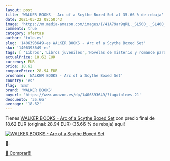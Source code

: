 ```yaml
---
layout: post
title: 'WALKER BOOKS - Arc of a Scythe Boxed Set al 35.66 % de rebaja'
date: 2021-05-22 08:50:43
image: 'https://m.media-amazon.com/images/I/41A79ar9qRL._SL500_._SL400_.jpg'
comments: true
category: ofertas
author: 'tole.es'
slug: '1406393649-es WALKER BOOKS - Arc of a Scythe Boxed Set'
sku: '1406393649-es'
tags: [ 'Libros','Libros juveniles','Novelas de misterio y romance para jóvenes','Novelas de suspense para jóvenes','Novelas juveniles de amor para todos los públicos','Novelas juveniles de ciencia ficción','Novelas juveniles de ciencia ficción y fantasía para jóvenes','Novelas juveniles de distopías','Novelas juveniles de misterio y suspense','Novelas juveniles humorísticas','Novelas juveniles sobre asuntos sociales y familiares','Novelas juveniles sobre emociones y sentimientos','Novelas juveniles sobre la muerte y morir','Novelas juveniles sobre la violencia','Novelas románticas de ciencia ficción y distopías para jóvenes','Novelas románticas para jóvenes','Novelas y ficción literaria juvenil','walker books', ]
actualPrice: 18.62 EUR
currency: EUR
price: 18.62
comparePrice: 28.94 EUR
prodname: 'WALKER BOOKS - Arc of a Scythe Boxed Set'
country: 'es'
flag: '🇪🇸'
brand: 'WALKER BOOKS'
buyurl: 'https://www.amazon.es/dp/1406393649/?tag=tolees-21'
descuento: '35.66'
average: '18.62'
---
```


Tienes [WALKER BOOKS - Arc of a Scythe Boxed Set](https://www.amazon.es/dp/1406393649/?tag=tolees-21) con precio final de  18.62 EUR (original: 28.94 EUR) (35.66 %  de rebaja) aqui!

[![WALKER BOOKS - Arc of a Scythe Boxed Set](https://m.media-amazon.com/images/I/41A79ar9qRL._SL500_._SL400_.jpg)](https://www.amazon.es/dp/1406393649/?tag=tolees-21)

🔎:


[🛒 Comprar!!!](https://www.amazon.es/dp/1406393649/?tag=tolees-21)
